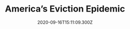 ---
childof: reporting
contenttype: updates
contentcat: media
title: America’s Eviction Epidemic
date: 2020-09-16T15:11:09.300Z
postauthorname: Gabriel M. Schivone
outlet: The New York Review of Books
link: https://www.nybooks.com/daily/2020/09/16/americas-eviction-epidemic/
thumb: GettyImages-1211479742.jpeg
listSummary: “Things are hard for me,” said Phil, my then-landlord, when he served me and my housemate, Conor, an eviction notice eight years ago.
---